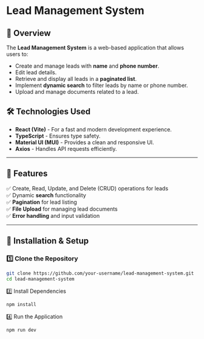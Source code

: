 # Lead Management System

## 🚀 Overview
The **Lead Management System** is a web-based application that allows users to:
- Create and manage leads with **name** and **phone number**.
- Edit lead details.
- Retrieve and display all leads in a **paginated list**.
- Implement **dynamic search** to filter leads by name or phone number.
- Upload and manage documents related to a lead.

## 🛠️ Technologies Used

- **React (Vite)** - For a fast and modern development experience.
- **TypeScript** - Ensures type safety.
- **Material UI (MUI)** - Provides a clean and responsive UI.
- **Axios** - Handles API requests efficiently.

---

## 📌 Features
✅ Create, Read, Update, and Delete (CRUD) operations for leads  
✅ Dynamic **search** functionality  
✅ **Pagination** for lead listing  
✅ **File Upload** for managing lead documents  
✅ **Error handling** and input validation  

---

## 🔧 Installation & Setup

### 1️⃣ Clone the Repository
```sh
git clone https://github.com/your-username/lead-management-system.git
cd lead-management-system
```

2️⃣ Install Dependencies

```bash
npm install
```
4️⃣ Run the Application
```bash
npm run dev
```

